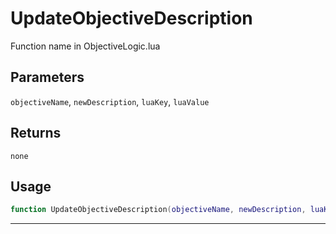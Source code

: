 # UpdateObjectiveDescription
Function name in ObjectiveLogic.lua
## Parameters
`objectiveName`, `newDescription`, `luaKey`, `luaValue`
## Returns
`none`
## Usage
```lua
function UpdateObjectiveDescription(objectiveName, newDescription, luaKey, luaValue)
```
---
